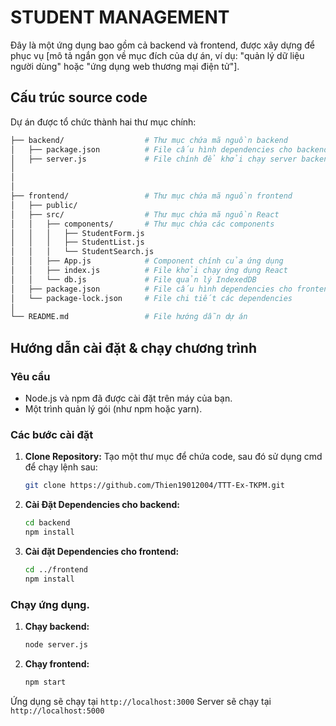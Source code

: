 # STUDENT MANAGEMENT

Đây là một ứng dụng bao gồm cả backend và frontend, được xây dựng để phục vụ [mô tả ngắn gọn về mục đích của dự án, ví dụ: "quản lý dữ liệu người dùng" hoặc "ứng dụng web thương mại điện tử"].

## Cấu trúc source code

Dự án được tổ chức thành hai thư mục chính:
```bash
├── backend/                  # Thư mục chứa mã nguồn backend
│   ├── package.json          # File cấu hình dependencies cho backend
│   ├── server.js             # File chính để khởi chạy server backend
│   
│     
│
├── frontend/                 # Thư mục chứa mã nguồn frontend
│   ├── public/              
│   ├── src/                  # Thư mục chứa mã nguồn React
│   │   ├── components/       # Thư mục chứa các components
│   │   │   ├── StudentForm.js
│   │   │   ├── StudentList.js
│   │   │   └── StudentSearch.js
│   │   ├── App.js            # Component chính của ứng dụng
│   │   ├── index.js          # File khởi chạy ứng dụng React
│   │   └── db.js             # File quản lý IndexedDB
│   ├── package.json          # File cấu hình dependencies cho frontend
│   └── package-lock.json     # File chi tiết các dependencies
│
└── README.md                 # File hướng dẫn dự án
```
## Hướng dẫn cài đặt & chạy chương trình

### Yêu cầu
- Node.js và npm đã được cài đặt trên máy của bạn.
- Một trình quản lý gói (như npm hoặc yarn).

### Các bước cài đặt
1.  **Clone Repository:**
    Tạo một thư mục để chứa code, sau đó sử dụng cmd để chạy lệnh sau:
    ```bash
    git clone https://github.com/Thien19012004/TTT-Ex-TKPM.git
    ```

2.  **Cài Đặt Dependencies cho backend:**

    ```bash
    cd backend
    npm install
    ```
3. **Cài đặt Dependencies cho frontend:**
    ```bash
    cd ../frontend
    npm install
    ```

### Chạy ứng dụng.
1.  **Chạy backend:**
    ```bash
    node server.js
    ```
2. **Chạy frontend:**
    ```bash
    npm start
    ```

Ứng dụng sẽ chạy tại `http://localhost:3000` 
Server sẽ chạy tại `http://localhost:5000`

